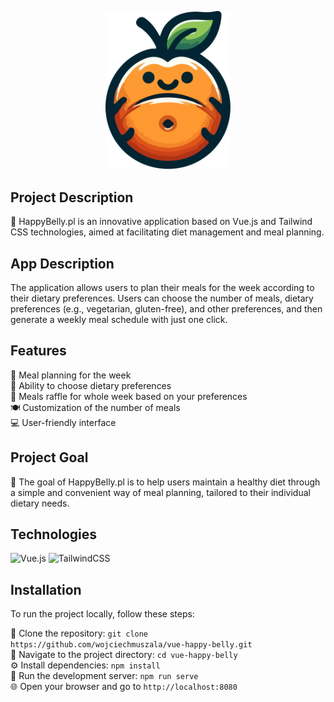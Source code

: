 <p align="center">
<img src="src/assets/images/happy-belly-logo.svg" alt="Happy belly Logo" width="200">
</p>

## Project Description
🍊 HappyBelly.pl is an innovative application based on Vue.js and Tailwind CSS technologies, aimed at facilitating diet management and meal planning.

## App Description
The application allows users to plan their meals for the week according to their dietary preferences. Users can choose the number of meals, dietary preferences (e.g., vegetarian, gluten-free), and other preferences, and then generate a weekly meal schedule with just one click.

## Features
📅 Meal planning for the week<br>
🥦 Ability to choose dietary preferences<br>
🎲 Meals raffle for whole week based on your preferences<br>
🍽️ Customization of the number of meals<br>
💻 User-friendly interface

## Project Goal
🌟 The goal of HappyBelly.pl is to help users maintain a healthy diet through a simple and convenient way of meal planning, tailored to their individual dietary needs.

## Technologies
![Vue.js](https://img.shields.io/badge/vuejs-%2335495e.svg?style=for-the-badge&logo=vuedotjs&logoColor=%234FC08D)
![TailwindCSS](https://img.shields.io/badge/tailwindcss-%2338B2AC.svg?style=for-the-badge&logo=tailwind-css&logoColor=white)<br>

## Installation

To run the project locally, follow these steps:<br>

🔄 Clone the repository: `git clone https://github.com/wojciechmuszala/vue-happy-belly.git`<br>
📁 Navigate to the project directory: `cd vue-happy-belly`<br>
⚙️ Install dependencies: `npm install`<br>
🚀 Run the development server: `npm run serve`<br>
🌐 Open your browser and go to `http://localhost:8080`<br>
